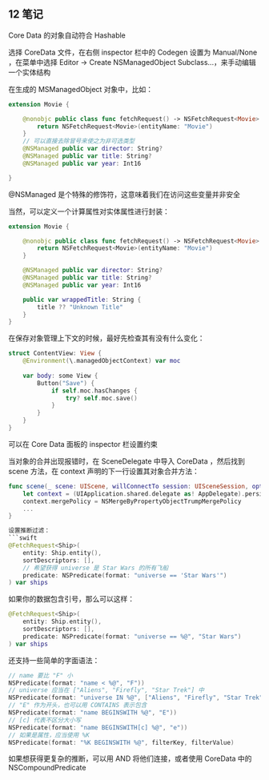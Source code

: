 ## 12 笔记

Core Data 的对象自动符合 Hashable

选择 CoreData 文件，在右侧 inspector 栏中的 Codegen 设置为 Manual/None ，在菜单中选择 Editor -> Create NSManagedObject Subclass...，来手动编辑一个实体结构

在生成的 MSManagedObject 对象中，比如：
```swift
extension Movie {

    @nonobjc public class func fetchRequest() -> NSFetchRequest<Movie> {
        return NSFetchRequest<Movie>(entityName: "Movie")
    }
    // 可以直接去除冒号来使之为非可选类型
    @NSManaged public var director: String?
    @NSManaged public var title: String?
    @NSManaged public var year: Int16

}
```
@NSManaged 是个特殊的修饰符，这意味着我们在访问这些变量并非安全

当然，可以定义一个计算属性对实体属性进行封装：
```swift
extension Movie {

    @nonobjc public class func fetchRequest() -> NSFetchRequest<Movie> {
        return NSFetchRequest<Movie>(entityName: "Movie")
    }

    @NSManaged public var director: String?
    @NSManaged public var title: String?
    @NSManaged public var year: Int16

    public var wrappedTitle: String {
        title ?? "Unknown Title"
    }
}
```

在保存对象管理上下文的时候，最好先检查其有没有什么变化：
```swift
struct ContentView: View {
    @Environment(\.managedObjectContext) var moc
    
    var body: some View {
        Button("Save") {
            if self.moc.hasChanges {
                try? self.moc.save()
            }
        }
    }
}
```

可以在 Core Data 面板的 inspector 栏设置约束

当对象的合并出现报错时，在 SceneDelegate 中导入 CoreData ，然后找到 scene 方法，在 context 声明的下一行设置其对象合并方法：
```swift
func scene(_ scene: UIScene, willConnectTo session: UISceneSession, options connectionOptions: UIScene.ConnectionOptions) {
    let context = (UIApplication.shared.delegate as! AppDelegate).persistentContainer.viewContext
    context.mergePolicy = NSMergeByPropertyObjectTrumpMergePolicy
    ...
}

设置推断过滤：
```swift
@FetchRequest<Ship>(
    entity: Ship.entity(),
    sortDescriptors: [],
    // 希望获得 universe 是 Star Wars 的所有飞船
    predicate: NSPredicate(format: "universe == 'Star Wars'")
) var ships
```
如果你的数据包含引号，那么可以这样：
```swift
@FetchRequest<Ship>(
    entity: Ship.entity(),
    sortDescriptors: [],
    predicate: NSPredicate(format: "universe == %@", "Star Wars")
) var ships
```
还支持一些简单的字面语法：
```swift
// name 要比 "F" 小
NSPredicate(format: "name < %@", "F"))
// universe 应当在 ["Aliens", "Firefly", "Star Trek"] 中
NSPredicate(format: "universe IN %@", ["Aliens", "Firefly", "Star Trek"])
// "E" 作为开头，也可以用 CONTAINS 表示包含
NSPredicate(format: "name BEGINSWITH %@", "E"))
// [c] 代表不区分大小写
NSPredicate(format: "name BEGINSWITH[c] %@", "e"))
// 如果是属性，应当使用 %K
NSPredicate(format: "%K BEGINSWITH %@", filterKey, filterValue)
```
如果想获得更复杂的推断，可以用 AND 将他们连接，或者使用 CoreData 中的 NSCompoundPredicate
